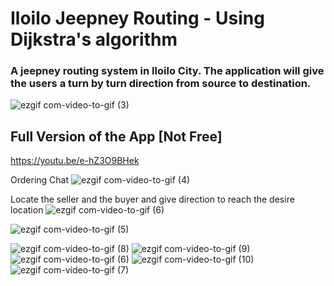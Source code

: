 # Iloilo Jeepney Routing - Using Dijkstra's algorithm



### A jeepney routing system in Iloilo City. The application will give the users a turn by turn  direction from source to destination.

![ezgif com-video-to-gif (3)](https://user-images.githubusercontent.com/59985283/77110400-804a9e80-6a60-11ea-9c4b-404450b47864.gif)

## Full Version of the App [Not Free]
https://youtu.be/e-hZ3O9BHek

Ordering Chat
![ezgif com-video-to-gif (4)](https://user-images.githubusercontent.com/59985283/77190434-33c09b00-6b14-11ea-9e31-c9cb06e327d8.gif)

Locate the seller and the buyer and give direction to reach the desire location
![ezgif com-video-to-gif (6)](https://user-images.githubusercontent.com/59985283/77190444-3622f500-6b14-11ea-9f5d-1506b798b787.gif)

![ezgif com-video-to-gif (5)](https://user-images.githubusercontent.com/59985283/77190429-328f6e00-6b14-11ea-98f6-ded9920555d5.gif)

![ezgif com-video-to-gif (8)](https://user-images.githubusercontent.com/59985283/77190438-34593180-6b14-11ea-894c-05754d57c65e.gif)
![ezgif com-video-to-gif (9)](https://user-images.githubusercontent.com/59985283/77190439-34f1c800-6b14-11ea-86f4-f915b5ea80c6.gif)
![ezgif com-video-to-gif (6)](https://user-images.githubusercontent.com/59985283/77190444-3622f500-6b14-11ea-9f5d-1506b798b787.gif)
![ezgif com-video-to-gif (10)](https://user-images.githubusercontent.com/59985283/77190445-36bb8b80-6b14-11ea-936e-4265eddede79.gif)
![ezgif com-video-to-gif (7)](https://user-images.githubusercontent.com/59985283/77190447-37ecb880-6b14-11ea-804c-53166114d091.gif)
